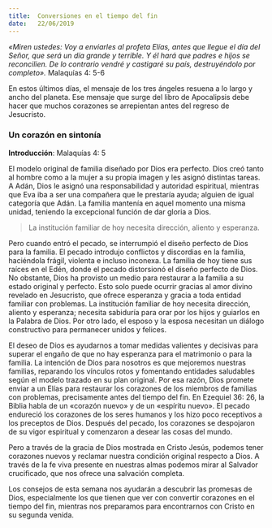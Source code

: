 ```yaml
---
title:  Conversiones en el tiempo del fin 
date:   22/06/2019
---
```


*«Miren ustedes: Voy a enviarles al profeta Elías, antes que llegue el día del Señor, que será un día grande y terrible. Y él hará que padres e hijos se reconcilien. De lo contrario vendré y castigaré su país, destruyéndolo por completo».* Malaquías 4: 5-6 

En estos últimos días, el mensaje de los tres ángeles resuena a lo largo y ancho del planeta. Ese mensaje que surge del libro de Apocalipsis debe hacer que muchos corazones se arrepientan antes del regreso de Jesucristo. 

### Un corazón en sintonía

**Introducción**: Malaquías 4: 5 

El modelo original de familia diseñado por Dios era perfecto. Dios creó tanto al hombre como a la mujer a su propia imagen y les asignó distintas tareas. A Adán, Dios le asignó una responsabilidad y autoridad espiritual, mientras que Eva iba a ser una compañera que le prestaría ayuda; alguien de igual categoría que Adán. La familia mantenía en aquel momento una misma unidad, teniendo la excepcional función de dar gloria a Dios. 

> La institución familiar de hoy necesita dirección, aliento y esperanza. 

Pero cuando entró el pecado, se interrumpió el diseño perfecto de Dios para la familia. El pecado introdujo conflictos y discordias en la familia, haciéndola frágil, violenta e incluso inconexa. La familia de hoy tiene sus raíces en el Edén, donde el pecado distorsionó el diseño perfecto de Dios. No obstante, Dios ha provisto un medio para restaurar a la familia a su estado original y perfecto. Esto solo puede ocurrir gracias al amor divino revelado en Jesucristo, que ofrece esperanza y gracia a toda entidad familiar con problemas. La institución familiar de hoy necesita dirección, aliento y esperanza; necesita sabiduría para orar por los hijos y guiarlos en la Palabra de Dios. Por otro lado, el esposo y la esposa necesitan un diálogo constructivo para permanecer unidos y felices. 

El deseo de Dios es ayudarnos a tomar medidas valientes y decisivas para superar el engaño de que no hay esperanza para el matrimonio o para la familia. La intención de Dios para nosotros es que mejoremos nuestras familias, reparando los vínculos rotos y fomentando entidades saludables según el modelo trazado en su plan original. Por esa razón, Dios promete enviar a un Elías para restaurar los corazones de los miembros de familias con problemas, precisamente antes del tiempo del fin. En Ezequiel 36: 26, la Biblia habla de un «corazón nuevo» y de un «espíritu nuevo». El pecado endureció los corazones de los seres humanos y los hizo poco receptivos a los preceptos de Dios. Después del pecado, los corazones se despojaron de su vigor espiritual y comenzaron a desear las cosas del mundo. 

Pero a través de la gracia de Dios mostrada en Cristo Jesús, podemos tener corazones nuevos y reclamar nuestra condición original respecto a Dios. A través de la fe viva presente en nuestras almas podemos mirar al Salvador crucificado, que nos ofrece una salvación completa. 

Los consejos de esta semana nos ayudarán a descubrir las promesas de Dios, especialmente los que tienen que ver con convertir corazones en el tiempo del fin, mientras nos preparamos para encontrarnos con Cristo en su segunda venida.